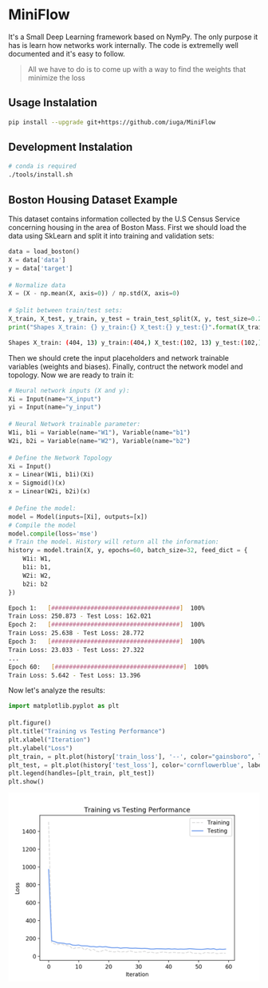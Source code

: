 # MiniFlow
It's a Small Deep Learning framework based on NymPy. The only purpose it has is learn how networks work internally. The code is extremelly well documented and it's easy to follow.

> All we have to do is to come up with a way to find the weights that minimize the loss

## Usage Instalation
```bash
pip install --upgrade git+https://github.com/iuga/MiniFlow
```

## Development Instalation
```bash
# conda is required
./tools/install.sh
```

## Boston Housing Dataset Example
This dataset contains information collected by the U.S Census Service concerning housing in the area of Boston Mass.
First we should load the data using SkLearn and split it into training and validation sets:

```python
data = load_boston()
X = data['data']
y = data['target']

# Normalize data
X = (X - np.mean(X, axis=0)) / np.std(X, axis=0)

# Split between train/test sets:
X_train, X_test, y_train, y_test = train_test_split(X, y, test_size=0.20)
print("Shapes X_train: {} y_train:{} X_test:{} y_test:{}".format(X_train.shape, y_train.shape, X_test.shape, y_test.shape))
```
```bash
Shapes X_train: (404, 13) y_train:(404,) X_test:(102, 13) y_test:(102,)
```

Then we should crete the input placeholders and network trainable variables (weights and biases). Finally, contruct the network model and topology. Now we are ready to train it:
```python
# Neural network inputs (X and y):
Xi = Input(name="X_input")
yi = Input(name="y_input")

# Neural Network trainable parameter:
W1i, b1i = Variable(name="W1"), Variable(name="b1")
W2i, b2i = Variable(name="W2"), Variable(name="b2")

# Define the Network Topology
Xi = Input()
x = Linear(W1i, b1i)(Xi)
x = Sigmoid()(x)
x = Linear(W2i, b2i)(x)

# Define the model:
model = Model(inputs=[Xi], outputs=[x])
# Compile the model
model.compile(loss='mse')
# Train the model. History will return all the information:
history = model.train(X, y, epochs=60, batch_size=32, feed_dict = {
    W1i: W1,
    b1i: b1,
    W2i: W2,
    b2i: b2
})
```
```bash
Epoch 1:   [####################################]  100%
Train Loss: 250.873 - Test Loss: 162.021
Epoch 2:   [####################################]  100%
Train Loss: 25.638 - Test Loss: 28.772
Epoch 3:   [####################################]  100%
Train Loss: 23.033 - Test Loss: 27.322
...
Epoch 60:   [####################################]  100%
Train Loss: 5.642 - Test Loss: 13.396
```

Now let's analyze the results:
```python
import matplotlib.pyplot as plt

plt.figure()
plt.title("Training vs Testing Performance")
plt.xlabel("Iteration")
plt.ylabel("Loss")
plt_train, = plt.plot(history['train_loss'], '--', color="gainsboro", label='Training')
plt_test, = plt.plot(history['test_loss'], color='cornflowerblue', label='Testing')
plt.legend(handles=[plt_train, plt_test])
plt.show()
```
![](docs/example_boston.png)
